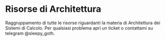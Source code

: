 # Risorse di Architettura
Raggruppamento di tutte le risorse riguardanti la materia di Architettura dei Sistemi di Calcolo. Per qualsiasi problema apri un ticket o contattami su telegram @sleepy_goth.